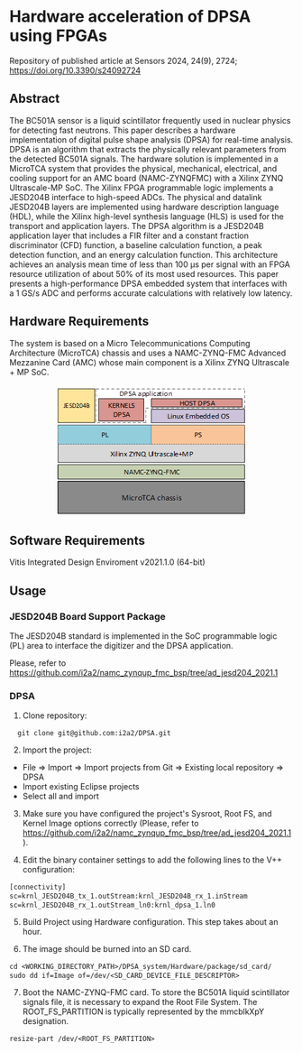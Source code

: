 # Hardware acceleration of DPSA using FPGAs
Repository of published article at Sensors 2024, 24(9), 2724; https://doi.org/10.3390/s24092724 

## Abstract

The BC501A sensor is a liquid scintillator frequently used in nuclear physics for detecting fast neutrons. This paper describes a hardware implementation of digital pulse shape analysis (DPSA) for real-time analysis. DPSA is an algorithm that extracts the physically relevant parameters from the detected BC501A signals. The hardware solution is implemented in a MicroTCA system that provides the physical, mechanical, electrical, and cooling support for an AMC board (NAMC-ZYNQFMC) with a Xilinx ZYNQ Ultrascale-MP SoC. The Xilinx FPGA programmable logic implements a JESD204B interface to high-speed ADCs. The physical and datalink JESD204B layers are implemented using hardware description language (HDL), while the Xilinx high-level synthesis language (HLS) is used for the transport and application layers. The DPSA algorithm is a JESD204B application layer that includes a FIR filter and a constant fraction discriminator (CFD) function, a baseline calculation function, a peak detection function, and an energy calculation function. This architecture achieves an analysis mean time of less than 100 μs per signal with an FPGA resource utilization of about 50% of its most used resources. This paper presents a high-performance DPSA embedded system that interfaces with a 1 GS/s ADC and performs accurate calculations with relatively low latency.

## Hardware Requirements

The system is based on a Micro Telecommunications Computing Architecture (MicroTCA) chassis and uses a NAMC-ZYNQ-FMC Advanced Mezzanine Card (AMC) whose main component is a Xilinx ZYNQ Ultrascale + MP SoC. 

<p align="center"><img src="images/hardware_elements.png"></p>

## Software Requirements

Vitis Integrated Design Enviroment v2021.1.0 (64-bit) 

## Usage

### JESD204B Board Support Package

The JESD204B standard is implemented in the SoC programmable logic (PL) area to interface the digitizer and the DPSA application.

Please, refer to https://github.com/i2a2/namc_zynqup_fmc_bsp/tree/ad_jesd204_2021.1

### DPSA

1. Clone repository:

````
  git clone git@github.com:i2a2/DPSA.git
````

2. Import the project:  

* File => Import => Import projects from Git => Existing local repository => DPSA
* Import existing Eclipse projects
* Select all and import

3. Make sure you have configured the project's Sysroot, Root FS, and Kernel Image options correctly (Please, refer to https://github.com/i2a2/namc_zynqup_fmc_bsp/tree/ad_jesd204_2021.1).

4. Edit the binary container settings to add the following lines to the V++ configuration:

````
[connectivity]
sc=krnl_JESD204B_tx_1.outStream:krnl_JESD204B_rx_1.inStream
sc=krnl_JESD204B_rx_1.outStream_ln0:krnl_dpsa_1.ln0
````

5. Build Project using Hardware configuration. This step takes about an hour.

6. The image should be burned into an SD card.
````
cd <WORKING_DIRECTORY_PATH>/DPSA_system/Hardware/package/sd_card/
sudo dd if=Image of=/dev/<SD_CARD_DEVICE_FILE_DESCRIPTOR>
````
7. Boot the NAMC-ZYNQ-FMC card. To store the BC501A liquid scintillator signals file, it is necessary to expand the Root File System. The ROOT_FS_PARTITION is typically represented by the mmcblkXpY designation.
````
resize-part /dev/<ROOT_FS_PARTITION>
````
